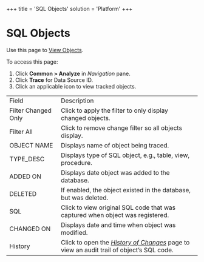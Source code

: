 +++
title = 'SQL Objects'
solution = 'Platform'
+++

# SQL Objects

<div class="use">

Use this page to [View
Objects](../../../Migration/Construct/Use_Cases/View_Objects.htm).

</div>

To access this page:

1.  Click <span style="font-weight: bold;">Common \> Analyze</span> in
    <span style="font-style: italic;">Navigation</span> pane.
2.  Click <span style="font-weight: bold;">Trace</span> for Data Source
    ID.
3.  Click an applicable icon to view tracked
objects.

|                     |                                                                                                                                                           |
| ------------------- | --------------------------------------------------------------------------------------------------------------------------------------------------------- |
| Field               | Description                                                                                                                                               |
| Filter Changed Only | Click to apply the filter to only display changed objects.                                                                                                |
| Filter All          | Click to remove change filter so all objects display.                                                                                                     |
| OBJECT NAME         | Displays name of object being traced.                                                                                                                     |
| TYPE\_DESC          | Displays type of SQL object, e.g., table, view, procedure.                                                                                                |
| ADDED ON            | Displays date object was added to the database.                                                                                                           |
| DELETED             | If enabled, the object existed in the database, but was deleted.                                                                                          |
| SQL                 | Click to view original SQL code that was captured when object was registered.                                                                             |
| CHANGED ON          | Displays date and time when object was modified.                                                                                                          |
| History             | Click to open the <span style="font-style: italic;">[History of Changes](History_Of_Changes.htm)</span> page to view an audit trail of object’s SQL code. |
